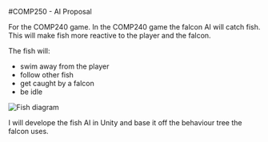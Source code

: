 #COMP250 - AI Proposal

For the COMP240 game. 
In the COMP240 game the falcon AI will catch fish. This will make fish more reactive to the player and the falcon.

The fish will:
* swim away from the player
* follow other fish
* get caught by a falcon
* be idle

![Fish diagram](https://raw.githubusercontent.com/MaddieK19/Research-Journals/master/COMP250/COMP250_AI.png) 

I will develope the fish AI in Unity and base it off the behaviour tree the falcon uses.
